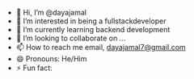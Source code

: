 - 👋 Hi, I’m @dayajamal
- 👀 I’m interested in being a fullstackdeveloper
- 🌱 I’m currently learning backend development
- 💞️ I’m looking to collaborate on ...
- 📫 How to reach me email, dayajamal7@gmail.com
- 😄 Pronouns: He/Him
- ⚡ Fun fact: 

<!---
dayajamal/dayajamal is a ✨ special ✨ repository because its `README.md` (this file) appears on your GitHub profile.
You can click the Preview link to take a look at your changes.
--->
